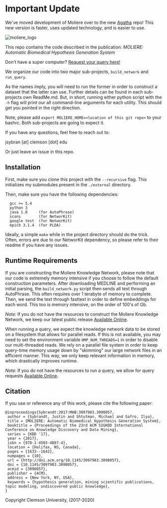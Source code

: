 # Important Update

We've moved development of Moliere over to the new [Agatha](https://github.com/JSybrandt/Agatha) repo! This new version is faster, uses updated technology, and is easier to use.


![moliere_logo][moliere_logo]

This repo contains the code described in the publication: *MOLIERE: Automatic Biomedical Hypothesis Generation System*

Don't have a super computer? [Request your query here!][moliere_query]

We organize our code into two major sub-projects, `build_network` and `run_query`.

As the names imply, you will need to run the former in order to construct a dataset that the latter can use.
Further details can be found in each sub-projects own ReadMe.md.
But, in short, running either python script with the `-h` flag will print our all command-line arguments for each utility.
This should get you pointed in the right direction.

Note, please add `export MOLIERE_HOME=<location of this git repo>` to your bashrc.
Both sub-projects are going to expect it.

If you have any questions, feel free to reach out to:

jsybran [at] clemson [dot] edu

Or just leave an issue in this repo.


## Installation

First, make sure you clone this project with the `--recursive` flag.
This initializes my submodules present in the `./external` directory.

Then, make sure you have the following dependencies:

```
  gcc >= 5.4
  python 3
  java 1.8     (for AutoPhrase)
  scons        (for NetworKit)
  google test  (for NetworKit)
  mpich 3.1.4  (for PLDA)
```

Ideally, a simple `make` while in the project directory should do the trick.
Often, errors are due to our NetworKit dependency, so please refer to their readme if you have any issues.

## Runtime Requirements

If you are constructing the Moliere Knowledge Network, please note that our code is extremely memory intensive if you choose to follow the default construction parameters.
After downloading MEDLINE and performing an initial parsing, the `build_network.py` script then sends all text through AutoPhrase.
This often requires over 1 terabyte of memory to complete.
Then, we send the text through fasttext in order to define embeddings for each word.
This too is memory intensive, on the order of 100's of Gb.

*Note:* If you do not have the resources to construct the Moliere Knowledge Network, we keep our latest public release [Available Online][moliere_data].

When running a query, we expect the knowledge network data to be stored on a filesystem that allows for parallel reads.
If this is not available, you may need to set the environment variable `OMP_NUM_THREADS=1` in order to disable our multi-threaded reads.
We rely on a parallel file system in order to keep query-time memory usage down by "skimming" our large network files in an efficient manner.
This way, we only keep relevant information in memory, which drastically improves runtime.

*Note:* If you do not have the resources to run a query, we allow for query requests [Available Online][moliere_query].

## Citation

If you use or reference any of this work, please cite the following paper:

    @inproceedings{Sybrandt:2017:MAB:3097983.3098057,
     author = {Sybrandt, Justin and Shtutman, Michael and Safro, Ilya},
     title = {MOLIERE: Automatic Biomedical Hypothesis Generation System},
     booktitle = {Proceedings of the 23rd ACM SIGKDD International Conference on Knowledge Discovery and Data Mining},
     series = {KDD '17},
     year = {2017},
     isbn = {978-1-4503-4887-4},
     location = {Halifax, NS, Canada},
     pages = {1633--1642},
     numpages = {10},
     url = {http://doi.acm.org/10.1145/3097983.3098057},
     doi = {10.1145/3097983.3098057},
     acmid = {3098057},
     publisher = {ACM},
     address = {New York, NY, USA},
     keywords = {hypothesis generation, mining scientific publications, topic modeling, undiscovered public knowledge},
    }

Copyright Clemson University, (2017-2020)

[moliere_logo]:http://sybrandt.com/img/logo/moliere_logo.png
[moliere_query]:http://sybrandt.com/post/moliere-run-query/
[moliere_data]:https://drive.google.com/open?id=1mHTcKvt6EhkHhDjQlHZ7S0T3WGZZ6K5E
